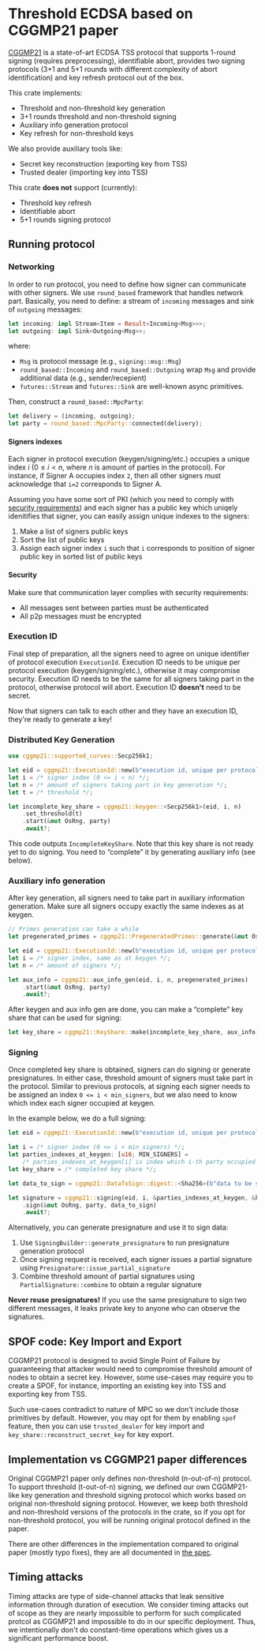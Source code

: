 # Threshold ECDSA based on CGGMP21 paper

[CGGMP21] is a state-of-art ECDSA TSS protocol that supports 1-round signing (requires preprocessing),
identifiable abort, provides two signing protocols (3+1 and 5+1 rounds with different complexity
of abort identification) and key refresh protocol out of the box.

This crate implements:
* Threshold and non-threshold key generation
* 3+1 rounds threshold and non-threshold signing
* Auxiliary info generation protocol
* Key refresh for non-threshold keys

We also provide auxiliary tools like:
* Secret key reconstruction (exporting key from TSS)
* Trusted dealer (importing key into TSS)

This crate **does not** support (currently):
* Threshold key refresh
* Identifiable abort
* 5+1 rounds signing protocol

## Running protocol

### Networking
In order to run protocol, you need to define how signer can communicate with other signers. We
use `round_based` framework that handles network part. Basically, you need to define: a stream
of `incoming` messages and sink of `outgoing` messages:

```rust
let incoming: impl Stream<Item = Result<Incoming<Msg>>>;
let outgoing: impl Sink<Outgoing<Msg>>;
```

where:
* `Msg` is protocol message (e.g., `signing::msg::Msg`)
* `round_based::Incoming` and `round_based::Outgoing` wrap `Msg` and provide additional data (e.g., sender/recepient)
* `futures::Stream` and `futures::Sink` are well-known async primitives.

Then, construct a `round_based::MpcParty`:
```rust
let delivery = (incoming, outgoing);
let party = round_based::MpcParty::connected(delivery);
```

#### Signers indexes
Each signer in protocol execution (keygen/signing/etc.) occupies a unique index $i$ ($0 \le i < n$,
where $n$ is amount of parties in the protocol). For instance, if Signer A occupies index `2`, then all
other signers must acknowledge that `i=2` corresponds to Signer A.

Assuming you have some sort of PKI (which you need to comply with [security requirements]) and each signer
has a public key which uniqely idenitifies that signer, you can easily assign unique indexes to the signers:
1. Make a list of signers public keys
2. Sort the list of public keys
3. Assign each signer index `i` such that `i` corresponds to position of signer public key in sorted list of
   public keys

[security requirements]: #security

#### Security
Make sure that communication layer complies with security requirements:
* All messages sent between parties must be authenticated
* All p2p messages must be encrypted

### Execution ID
Final step of preparation, all the signers need to agree on unique identifier of protocol execution `ExecutionId`.
Execution ID needs to be unique per protocol execution (keygen/signing/etc.), otherwise it may compromise security.
Execution ID needs to be the same for all signers taking part in the protocol, otherwise protocol will abort.
Execution ID **doesn't** need to be secret.

Now that signers can talk to each other and they have an execution ID, they're ready to generate a key!

### Distributed Key Generation
```rust
use cggmp21::supported_curves::Secp256k1;

let eid = cggmp21::ExecutionId::new(b"execution id, unique per protocol execution");
let i = /* signer index (0 <= i < n) */;
let n = /* amount of signers taking part in key generation */;
let t = /* threshold */;

let incomplete_key_share = cggmp21::keygen::<Secp256k1>(eid, i, n)
    .set_threshold(t)
    .start(&mut OsRng, party)
    .await?;
```
This code outputs `IncompleteKeyShare`. Note that this key share is not ready yet to do signing. You need to “complete” it
by generating auxiliary info (see below).

### Auxiliary info generation
After key generation, all signers need to take part in auxiliary information generation. Make sure all signers occupy exactly
the same indexes as at keygen.
```rust
// Primes generation can take a while
let pregenerated_primes = cggmp21::PregeneratedPrimes::generate(&mut OsRng);

let eid = cggmp21::ExecutionId::new(b"execution id, unique per protocol execution");
let i = /* signer index, same as at keygen */;
let n = /* amount of signers */;

let aux_info = cggmp21::aux_info_gen(eid, i, n, pregenerated_primes)
    .start(&mut OsRng, party)
    .await?;
```

After keygen and aux info gen are done, you can make a “complete” key share that can be used for signing:
```rust
let key_share = cggmp21::KeyShare::make(incomplete_key_share, aux_info)?;
```

### Signing
Once completed key share is obtained, signers can do signing or generate presignatures. In either case, threshold amount of
signers must take part in the protocol. Similar to previous protocols, at signing each signer needs to be assigned an index
`0 <= i < min_signers`, but we also need to know which index each signer occupied at keygen.

In the example below, we do a full signing:
```rust
let eid = cggmp21::ExecutionId::new(b"execution id, unique per protocol execution");

let i = /* signer index (0 <= i < min_signers) */;
let parties_indexes_at_keygen: [u16; MIN_SIGNERS] =
    /* parties_indexes_at_keygen[i] is index which i-th party occupied at keygen */;
let key_share = /* completed key share */;

let data_to_sign = cggmp21::DataToSign::digest::<Sha256>(b"data to be signed");

let signature = cggmp21::signing(eid, i, &parties_indexes_at_keygen, &key_share)
    .sign(&mut OsRng, party, data_to_sign)
    .await?;
```

Alternatively, you can generate presignature and use it to sign data:
1. Use `SigningBuilder::generate_presignature` to run presignature generation protocol
2. Once signing request is received, each signer issues a partial signature using
   `Presignature::issue_partial_signature`
3. Combine threshold amount of partial signatures using `PartialSignature::combine` to
   obtain a regular signature

**Never reuse presignatures!** If you use the same presignature to sign two different messages,
it leaks private key to anyone who can observe the signatures.

## SPOF code: Key Import and Export
CGGMP21 protocol is designed to avoid Single Point of Failure by guaranteeing that attacker would
need to compromise threshold amount of nodes to obtain a secret key. However, some use-cases may
require you to create a SPOF, for instance, importing an existing key into TSS and exporting key
from TSS.

Such use-cases contradict to nature of MPC so we don't include those primitives by default.
However, you may opt for them by enabling `spof` feature, then you can use `trusted_dealer`
for key import and `key_share::reconstruct_secret_key` for key export.

## Implementation vs CGGMP21 paper differences
Original CGGMP21 paper only defines non-threshold (n-out-of-n) protocol. To support threshold
(t-out-of-n) signing, we defined our own CGGMP21-like key generation and threshold signing
protocol which works based on original non-threshold signing protocol. However, we keep both
threshold and non-threshold versions of the protocols in the crate, so if you opt for non-threshold
protocol, you will be running original protocol defined in the paper.

There are other differences in the implementation compared to original paper (mostly typo fixes),
they are all documented in [the spec].

[CGGMP21]: https://ia.cr/2021/060
[the spec]: https://github.com/dfns-labs/cggmp21/tree/m/docs/spec.pdf
[security guidelines]: #security-guidelines

## Timing attacks
Timing attacks are type of side-channel attacks that leak sensitive information through duration of
execution. We consider timing attacks out of scope as they are nearly impossible to perform for such
complicated protcol as CGGMP21 and impossible to do in our specific deployment. Thus, we intentionally
don't do constant-time operations which gives us a significant performance boost.
